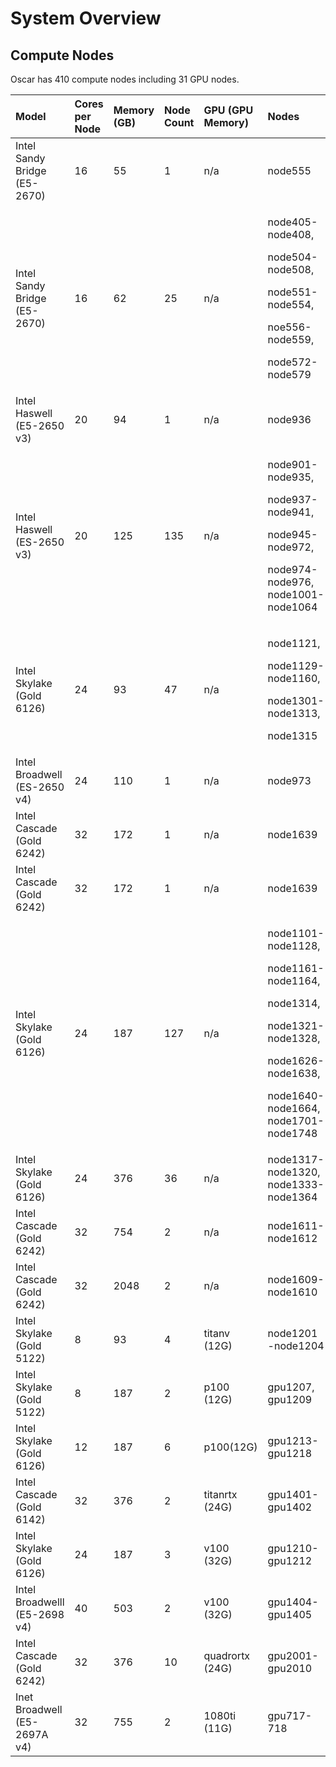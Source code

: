 # System Overview

## Compute Nodes

Oscar has  410 compute nodes including 31 GPU nodes.

<table>
  <thead>
    <tr>
      <th style="text-align:left">Model</th>
      <th style="text-align:left">Cores per Node</th>
      <th style="text-align:left">Memory (GB)</th>
      <th style="text-align:left">Node Count</th>
      <th style="text-align:left">GPU (GPU Memory)</th>
      <th style="text-align:left">Nodes</th>
    </tr>
  </thead>
  <tbody>
    <tr>
      <td style="text-align:left">Intel Sandy Bridge (E5-2670)</td>
      <td style="text-align:left">16</td>
      <td style="text-align:left">55</td>
      <td style="text-align:left">1</td>
      <td style="text-align:left">n/a</td>
      <td style="text-align:left">node555</td>
    </tr>
    <tr>
      <td style="text-align:left">Intel Sandy Bridge (E5-2670)</td>
      <td style="text-align:left">16</td>
      <td style="text-align:left">62</td>
      <td style="text-align:left">25</td>
      <td style="text-align:left">n/a</td>
      <td style="text-align:left">
        <p>node405-node408,</p>
        <p>node504-node508,</p>
        <p>node551-node554,</p>
        <p>noe556-node559,</p>
        <p>node572-node579</p>
      </td>
    </tr>
    <tr>
      <td style="text-align:left">Intel Haswell (E5-2650 v3)</td>
      <td style="text-align:left">20</td>
      <td style="text-align:left">94</td>
      <td style="text-align:left">1</td>
      <td style="text-align:left">n/a</td>
      <td style="text-align:left">node936</td>
    </tr>
    <tr>
      <td style="text-align:left">Intel Haswell (ES-2650 v3)</td>
      <td style="text-align:left">20</td>
      <td style="text-align:left">125</td>
      <td style="text-align:left">135</td>
      <td style="text-align:left">n/a</td>
      <td style="text-align:left">
        <p>node901-node935,</p>
        <p>node937-node941,</p>
        <p>node945-node972,</p>
        <p>node974-node976, node1001-node1064</p>
      </td>
    </tr>
    <tr>
      <td style="text-align:left">Intel Skylake (Gold 6126)</td>
      <td style="text-align:left">24</td>
      <td style="text-align:left">93</td>
      <td style="text-align:left">47</td>
      <td style="text-align:left">n/a</td>
      <td style="text-align:left">
        <p>node1121,</p>
        <p>node1129-node1160,</p>
        <p>node1301-node1313,</p>
        <p>node1315</p>
      </td>
    </tr>
    <tr>
      <td style="text-align:left">Intel Broadwell (ES-2650 v4)</td>
      <td style="text-align:left">24</td>
      <td style="text-align:left">110</td>
      <td style="text-align:left">1</td>
      <td style="text-align:left">n/a</td>
      <td style="text-align:left">node973</td>
    </tr>
    <tr>
      <td style="text-align:left">Intel Cascade (Gold 6242)</td>
      <td style="text-align:left">32</td>
      <td style="text-align:left">172</td>
      <td style="text-align:left">1</td>
      <td style="text-align:left">n/a</td>
      <td style="text-align:left">node1639</td>
    </tr>
    <tr>
      <td style="text-align:left">Intel Cascade (Gold 6242)</td>
      <td style="text-align:left">32</td>
      <td style="text-align:left">172</td>
      <td style="text-align:left">1</td>
      <td style="text-align:left">n/a</td>
      <td style="text-align:left">node1639</td>
    </tr>
    <tr>
      <td style="text-align:left">Intel Skylake (Gold 6126)</td>
      <td style="text-align:left">24</td>
      <td style="text-align:left">187</td>
      <td style="text-align:left">127</td>
      <td style="text-align:left">n/a</td>
      <td style="text-align:left">
        <p>node1101-node1128,</p>
        <p>node1161-node1164,</p>
        <p>node1314,</p>
        <p>node1321-node1328,</p>
        <p>node1626-node1638,</p>
        <p>node1640-node1664, node1701-node1748</p>
      </td>
    </tr>
    <tr>
      <td style="text-align:left">Intel Skylake (Gold 6126)</td>
      <td style="text-align:left">24</td>
      <td style="text-align:left">376</td>
      <td style="text-align:left">36</td>
      <td style="text-align:left">n/a</td>
      <td style="text-align:left">node1317-node1320, node1333-node1364</td>
    </tr>
    <tr>
      <td style="text-align:left">Intel Cascade (Gold 6242)</td>
      <td style="text-align:left">32</td>
      <td style="text-align:left">754</td>
      <td style="text-align:left">2</td>
      <td style="text-align:left">n/a</td>
      <td style="text-align:left">node1611-node1612</td>
    </tr>
    <tr>
      <td style="text-align:left">Intel Cascade (Gold 6242)</td>
      <td style="text-align:left">32</td>
      <td style="text-align:left">2048</td>
      <td style="text-align:left">2</td>
      <td style="text-align:left">n/a</td>
      <td style="text-align:left">node1609-node1610</td>
    </tr>
    <tr>
      <td style="text-align:left">Intel Skylake (Gold 5122)</td>
      <td style="text-align:left">8</td>
      <td style="text-align:left">93</td>
      <td style="text-align:left">4</td>
      <td style="text-align:left">titanv (12G)</td>
      <td style="text-align:left">node1201 -node1204</td>
    </tr>
    <tr>
      <td style="text-align:left">Intel Skylake (Gold 5122)</td>
      <td style="text-align:left">8</td>
      <td style="text-align:left">187</td>
      <td style="text-align:left">2</td>
      <td style="text-align:left">p100 (12G)</td>
      <td style="text-align:left">gpu1207, gpu1209</td>
    </tr>
    <tr>
      <td style="text-align:left">Intel Skylake (Gold 6126)</td>
      <td style="text-align:left">12</td>
      <td style="text-align:left">187</td>
      <td style="text-align:left">6</td>
      <td style="text-align:left">p100(12G)</td>
      <td style="text-align:left">gpu1213-gpu1218</td>
    </tr>
    <tr>
      <td style="text-align:left">Intel Cascade (Gold 6142)</td>
      <td style="text-align:left">32</td>
      <td style="text-align:left">376</td>
      <td style="text-align:left">2</td>
      <td style="text-align:left">titanrtx (24G)</td>
      <td style="text-align:left">gpu1401-gpu1402</td>
    </tr>
    <tr>
      <td style="text-align:left">Intel Skylake (Gold 6126)</td>
      <td style="text-align:left">24</td>
      <td style="text-align:left">187</td>
      <td style="text-align:left">3</td>
      <td style="text-align:left">v100 (32G)</td>
      <td style="text-align:left">gpu1210-gpu1212</td>
    </tr>
    <tr>
      <td style="text-align:left">Intel Broadwelll (E5-2698 v4)</td>
      <td style="text-align:left">40</td>
      <td style="text-align:left">503</td>
      <td style="text-align:left">2</td>
      <td style="text-align:left">v100 (32G)</td>
      <td style="text-align:left">gpu1404-gpu1405</td>
    </tr>
    <tr>
      <td style="text-align:left">Intel Cascade (Gold 6242)</td>
      <td style="text-align:left">32</td>
      <td style="text-align:left">376</td>
      <td style="text-align:left">10</td>
      <td style="text-align:left">quadrortx (24G)</td>
      <td style="text-align:left">gpu2001-gpu2010</td>
    </tr>
    <tr>
      <td style="text-align:left">Inet Broadwell (E5-2697A v4)</td>
      <td style="text-align:left">32</td>
      <td style="text-align:left">755</td>
      <td style="text-align:left">2</td>
      <td style="text-align:left">1080ti (11G)</td>
      <td style="text-align:left">gpu717-718</td>
    </tr>
  </tbody>
</table>

